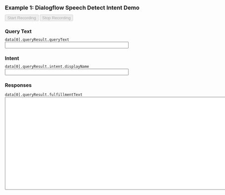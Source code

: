 <!DOCTYPE html>
<!--
 Copyright 2020 Google LLC

 Licensed under the Apache License, Version 2.0 (the "License");
 you may not use this file except in compliance with the License.
 You may obtain a copy of the License at

      http://www.apache.org/licenses/LICENSE-2.0

 Unless required by applicable law or agreed to in writing, software
 distributed under the License is distributed on an "AS IS" BASIS,
 WITHOUT WARRANTIES OR CONDITIONS OF ANY KIND, either express or implied.
 See the License for the specific language governing permissions and
 limitations under the License.
-->

<html>
<head>
    <meta charset="utf-8" />
    <title>RecordRTC over Socket.io</title>
    <meta http-equiv="content-type" content="text/html; charset=utf-8" />
    <link rel="stylesheet" href="https://fonts.googleapis.com/icon?family=Material+Icons">
    <link rel="stylesheet" href="https://code.getmdl.io/1.3.0/material.indigo-pink.min.css">
    <script src="https://www.WebRTC-Experiment.com/RecordRTC.js"></script>
    <script src="https://cdnjs.cloudflare.com/ajax/libs/socket.io/2.3.0/socket.io.js"></script>
    <script src="https://cdnjs.cloudflare.com/ajax/libs/socket.io-stream/0.9.1/socket.io-stream.js"></script>
</head>

<body>
    <!--1)-->
    <div style="margin: 20px">
        <h1 style="font-size: 18px;">Example 1: Dialogflow Speech Detect Intent Demo</h1>
        <div>
            <button id="start-recording" disabled>Start Recording</button>
            <button id="stop-recording" disabled>Stop Recording</button>
        </div>
        <h2 style="font-size: 16px; margin-bottom: 10px;">Query Text</h2>
        <code>data[0].queryResult.queryText</code><br/>
        <input id="queryText" type="text" style="width: 400px;"/>
        <h2 style="font-size: 16px; margin-bottom: 10px;">Intent</h2>
        <code>data[0].queryResult.intent.displayName</code><br/>
        <input id="intent" type="text" style="width: 400px;"/>
        <h2 style="font-size: 16px;">Responses</h2>
        <code>data[0].queryResult.fulfillmentText</code><br/>
        <textarea id="results" style="width: 800px; height: 300px;"></textarea>
    </div>
    <script type="text/javascript">
    const startRecording = document.getElementById('start-recording');
    const stopRecording = document.getElementById('stop-recording');
    let recordAudio;

    //2)
    const socketio = io();
    const socket = socketio.on('connect', function() {
        startRecording.disabled = false;
    });

    //3)
    startRecording.onclick = function() {
        startRecording.disabled = true;

        //4)
        // make use of WebRTC JavaScript method getUserMedia()
        // to capture the browser microphone stream
        navigator.getUserMedia({
            audio: true
        }, function(stream) {

                //5)
                recordAudio = RecordRTC(stream, {
                    type: 'audio',

                //6)
                    mimeType: 'audio/webm',
                    sampleRate: 44100,
                    // used by StereoAudioRecorder
                    // the range 22050 to 96000.
                    // let us force 16khz recording:
                    desiredSampRate: 16000, 
                    // this should match with Syour server code

                    // MediaStreamRecorder, StereoAudioRecorder, WebAssemblyRecorder
                    // CanvasRecorder, GifRecorder, WhammyRecorder
                    recorderType: StereoAudioRecorder,
                    // Dialogflow / STT requires mono audio
                    numberOfAudioChannels: 1
            });

            recordAudio.startRecording();
            stopRecording.disabled = false;
        }, function(error) {
            console.error(JSON.stringify(error));
        });
    };

    //7)
    stopRecording.onclick = function() {
        // recording stopped
        startRecording.disabled = false;
        stopRecording.disabled = true;

        // stop audio recorder
        recordAudio.stopRecording(function() {
            // after stopping the audio, get the audio data
            recordAudio.getDataURL(function(audioDataURL) {

                //8)
                var files = {
                    audio: {
                        type: recordAudio.getBlob().type || 'audio/wav',
                        dataURL: audioDataURL
                    }
                };
                // submit the audio file to the server
                socketio.emit('message', files);
            });
        });
    };

    //9)
    // when the server found results send
    // it back to the client
    const resultpreview = document.getElementById('results');
    const intentInput = document.getElementById('intent');
    const textInput = document.getElementById('queryText');
    socketio.on('results', function (data) {
        console.log(data);
        // show the results on the screen
        if(data[0].queryResult){
            resultpreview.innerHTML += "" + data[0].queryResult.fulfillmentText;
            intentInput.value = data[0].queryResult.intent.displayName;
            textInput.value = "" + data[0].queryResult.queryText;
        }
    });
    </script>
</body>
</html>
